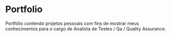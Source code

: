 # Portfolio
Portfólio contendo projetos pessoais com fins de mostrar meus conhecimentos para o cargo de Analista de Testes / Qa / Quality Assurance.
